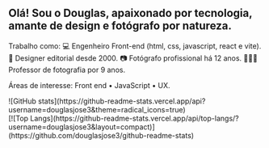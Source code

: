 ## Olá! Sou o Douglas, apaixonado por tecnologia, amante de design e fotógrafo por natureza.

Trabalho como: 
💻 Engenheiro Front-end (html, css, javascript, react e vite). 
📕 Designer editorial desde 2000. 
📷 Fotógrafo profissional há 12 anos. 
👨🏻‍🏫 Professor de fotografia por 9 anos.

Áreas de interesse: Front end • JavaScript • UX.

<div>
  ![GitHub stats](https://github-readme-stats.vercel.app/api?username=douglasjose3&theme=radical_icons=true)
</div>

<div>
  [![Top Langs](https://github-readme-stats.vercel.app/api/top-langs/?username=douglasjose3&layout=compact)](https://github.com/douglasjose3/github-readme-stats)
</div>

<!---
![GitHub stats](https://github-readme-stats.vercel.app/api?username=douglasjose3&theme=radical_icons=true)
[![Top Langs](https://github-readme-stats.vercel.app/api/top-langs/?username=douglasjose3&layout=compact)](https://github.com/douglasjose3/github-readme-stats)
--->
